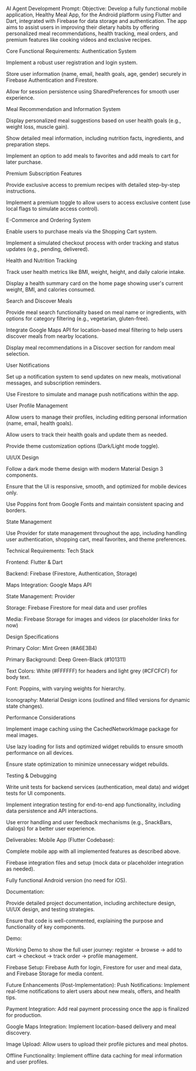 AI Agent Development Prompt:
Objective:
Develop a fully functional mobile application, Healthy Meal App, for the Android platform using Flutter and Dart, integrated with Firebase for data storage and authentication. The app aims to assist users in improving their dietary habits by offering personalized meal recommendations, health tracking, meal orders, and premium features like cooking videos and exclusive recipes.

Core Functional Requirements:
Authentication System

Implement a robust user registration and login system.

Store user information (name, email, health goals, age, gender) securely in Firebase Authentication and Firestore.

Allow for session persistence using SharedPreferences for smooth user experience.

Meal Recommendation and Information System

Display personalized meal suggestions based on user health goals (e.g., weight loss, muscle gain).

Show detailed meal information, including nutrition facts, ingredients, and preparation steps.

Implement an option to add meals to favorites and add meals to cart for later purchase.

Premium Subscription Features

Provide exclusive access to premium recipes with detailed step-by-step instructions.

Implement a premium toggle to allow users to access exclusive content (use local flags to simulate access control).

E-Commerce and Ordering System

Enable users to purchase meals via the Shopping Cart system.

Implement a simulated checkout process with order tracking and status updates (e.g., pending, delivered).

Health and Nutrition Tracking

Track user health metrics like BMI, weight, height, and daily calorie intake.

Display a health summary card on the home page showing user's current weight, BMI, and calories consumed.

Search and Discover Meals

Provide meal search functionality based on meal name or ingredients, with options for category filtering (e.g., vegetarian, gluten-free).

Integrate Google Maps API for location-based meal filtering to help users discover meals from nearby locations.

Display meal recommendations in a Discover section for random meal selection.

User Notifications

Set up a notification system to send updates on new meals, motivational messages, and subscription reminders.

Use Firestore to simulate and manage push notifications within the app.

User Profile Management

Allow users to manage their profiles, including editing personal information (name, email, health goals).

Allow users to track their health goals and update them as needed.

Provide theme customization options (Dark/Light mode toggle).

UI/UX Design

Follow a dark mode theme design with modern Material Design 3 components.

Ensure that the UI is responsive, smooth, and optimized for mobile devices only.

Use Poppins font from Google Fonts and maintain consistent spacing and borders.

State Management

Use Provider for state management throughout the app, including handling user authentication, shopping cart, meal favorites, and theme preferences.

Technical Requirements:
Tech Stack

Frontend: Flutter & Dart

Backend: Firebase (Firestore, Authentication, Storage)

Maps Integration: Google Maps API

State Management: Provider

Storage: Firebase Firestore for meal data and user profiles

Media: Firebase Storage for images and videos (or placeholder links for now)

Design Specifications

Primary Color: Mint Green (#A6E3B4)

Primary Background: Deep Green-Black (#101311)

Text Colors: White (#FFFFFF) for headers and light grey (#CFCFCF) for body text.

Font: Poppins, with varying weights for hierarchy.

Iconography: Material Design icons (outlined and filled versions for dynamic state changes).

Performance Considerations

Implement image caching using the CachedNetworkImage package for meal images.

Use lazy loading for lists and optimized widget rebuilds to ensure smooth performance on all devices.

Ensure state optimization to minimize unnecessary widget rebuilds.

Testing & Debugging

Write unit tests for backend services (authentication, meal data) and widget tests for UI components.

Implement integration testing for end-to-end app functionality, including data persistence and API interactions.

Use error handling and user feedback mechanisms (e.g., SnackBars, dialogs) for a better user experience.

Deliverables:
Mobile App (Flutter Codebase):

Complete mobile app with all implemented features as described above.

Firebase integration files and setup (mock data or placeholder integration as needed).

Fully functional Android version (no need for iOS).

Documentation:

Provide detailed project documentation, including architecture design, UI/UX design, and testing strategies.

Ensure that code is well-commented, explaining the purpose and functionality of key components.

Demo:

Working Demo to show the full user journey: register → browse → add to cart → checkout → track order → profile management.

Firebase Setup: Firebase Auth for login, Firestore for user and meal data, and Firebase Storage for media content.

Future Enhancements (Post-Implementation):
Push Notifications: Implement real-time notifications to alert users about new meals, offers, and health tips.

Payment Integration: Add real payment processing once the app is finalized for production.

Google Maps Integration: Implement location-based delivery and meal discovery.

Image Upload: Allow users to upload their profile pictures and meal photos.

Offline Functionality: Implement offline data caching for meal information and user profiles.